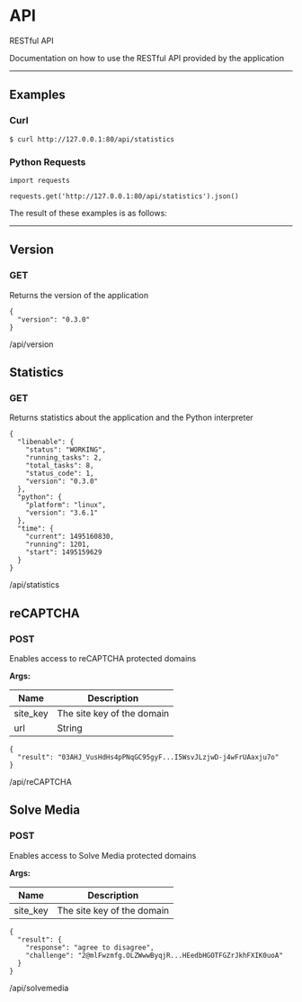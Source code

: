 API
===

RESTful API

Documentation on how to use the RESTful API provided by the application

- - - - - - - - - - - - - - - - - - - - - - - - - - - - - - - - - - - - - - - -

Examples
--------

### Curl

	$ curl http://127.0.0.1:80/api/statistics

### Python Requests

	import requests

	requests.get('http://127.0.0.1:80/api/statistics').json()

The result of these examples is as follows:

- - - - - - - - - - - - - - - - - - - - - - - - - - - - - - - - - - - - - - - -

Version
-------

### GET

Returns the version of the application

	{
	  "version": "0.3.0"
	}

/api/version

Statistics
----------

### GET

Returns statistics about the application and the Python interpreter

	{
	  "libenable": {
	    "status": "WORKING",
	    "running_tasks": 2,
	    "total_tasks": 8,
	    "status_code": 1,
	    "version": "0.3.0"
	  },
	  "python": {
	    "platform": "linux",
	    "version": "3.6.1"
	  },
	  "time": {
	    "current": 1495160830,
	    "running": 1201,
	    "start": 1495159629
	  }
	}

/api/statistics

reCAPTCHA
---------

### POST

Enables access to reCAPTCHA protected domains

**Args:**

|   Name   |          Description           |
|----------|--------------------------------|
| site_key | The site key of the domain     |
| url      | String | The URL of the domain |

	{
	  "result": "03AHJ_VusHdHs4pPNqGC95gyF...I5WsvJLzjwD-j4wFrUAaxju7o"
	}

/api/reCAPTCHA

Solve Media
----------

### POST

Enables access to Solve Media protected domains

**Args:**

|   Name   |        Description         |
|----------|----------------------------|
| site_key | The site key of the domain |

	{
	  "result": {
	    "response": "agree to disagree",
	    "challenge": "2@mlFwzmfg.OLZWwwByqjR...HEedbHGOTFGZrJkhFXIK0uoA"
	  }
	}

/api/solvemedia
